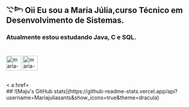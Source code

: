 ## 𓇢𓆸 Oii Eu sou a Maria Júlia,curso Técnico em Desenvolvimento de Sistemas.
###  Atualmente estou estudando Java, C e SQL.


###


<div style="display: inline_block"><br>
<img align="center" alt="maria-c" heigth="30" width="40" src="https://icongr.am/devicon/c-original.svg?size=128&color=f6f4f4">
<img align="center" alt="maria-c" heigth="30" width="40" src="https://icongr.am/devicon/java-original.svg?size=128&color=f6f4f4">
</div> 

##

<div>
< a href=
  
</div>
##
![Maju's GitHub stats](https://github-readme-stats.vercel.app/api?username=Mariajuliasants&show_icons=true&theme=dracula)

